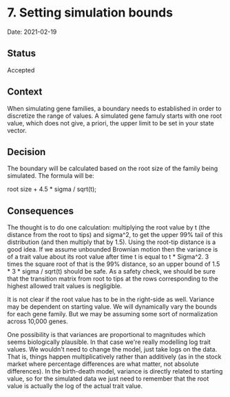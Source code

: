# 7. Setting simulation bounds

Date: 2021-02-19

## Status

Accepted

## Context

When simulating gene families, a boundary needs to established in order to discretize the range of values.
A simulated gene famuly starts with one root value, which does not give, a priori, the upper limit to be
set in your state vector. 

## Decision

The boundary will be calculated based on the root size of the family being simulated. The formula will be:

root size + 4.5 * sigma / sqrt(t);


## Consequences

The thought is to do one calculation: multiplying the root value by t (the distance from the root to tips) and 
sigma^2, to get the upper 99% tail of this distribution (and then multiply that by 1.5). Using the root-tip 
distance is a good idea. If we assume unbounded Brownian motion then the variance is of a trait value about 
its root value after time t is equal to t \* Sigma^2. 3 times the square root of that is the 99% distance, so 
an upper bound of 1.5 \* 3 \* sigma / sqrt(t) should be safe. As a safety check, we should be sure that the transition 
matrix from root to tips at the rows corresponding to the highest allowed trait values is negligible.

It is not clear if the root value has to be in the right-side as well. Variance may be dependent on starting value.
We will dynamically vary the bounds for each gene family. But we may be assuming some sort of normalization across 
10,000 genes. 

One possibility is that variances are proportional to magnitudes which seems biologically plausible.
In that case we're really modelling log trait values. We wouldn't need to change the model, just take logs on the 
data. That is, things happen multiplicatively rather than additively (as in the stock market where percentage differences
are what matter, not absolute differences). In the birth-death model, variance is directly related to starting value,
so for the simulated data we just need to remember that the root value is actually the log of the actual trait value.


